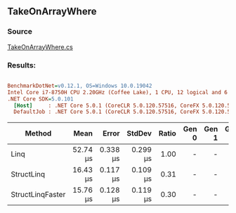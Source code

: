 ﻿## TakeOnArrayWhere

### Source
[TakeOnArrayWhere.cs](../../src/StructLinq.Benchmark/TakeOnArrayWhere.cs)

### Results:
``` ini

BenchmarkDotNet=v0.12.1, OS=Windows 10.0.19042
Intel Core i7-8750H CPU 2.20GHz (Coffee Lake), 1 CPU, 12 logical and 6 physical cores
.NET Core SDK=5.0.101
  [Host]     : .NET Core 5.0.1 (CoreCLR 5.0.120.57516, CoreFX 5.0.120.57516), X64 RyuJIT
  DefaultJob : .NET Core 5.0.1 (CoreCLR 5.0.120.57516, CoreFX 5.0.120.57516), X64 RyuJIT


```
|           Method |     Mean |    Error |   StdDev | Ratio | Gen 0 | Gen 1 | Gen 2 | Allocated |
|----------------- |---------:|---------:|---------:|------:|------:|------:|------:|----------:|
|             Linq | 52.74 μs | 0.338 μs | 0.299 μs |  1.00 |     - |     - |     - |     104 B |
|       StructLinq | 16.43 μs | 0.117 μs | 0.109 μs |  0.31 |     - |     - |     - |      64 B |
| StructLinqFaster | 15.76 μs | 0.128 μs | 0.119 μs |  0.30 |     - |     - |     - |         - |
